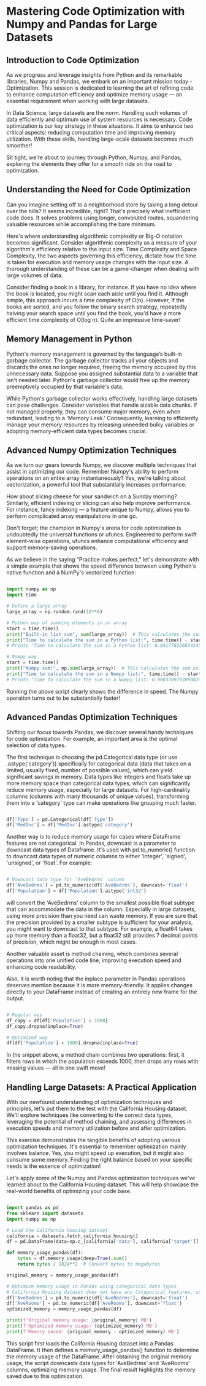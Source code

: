 # Mastering Code Optimization with Numpy and Pandas for Large Datasets

## Introduction to Code Optimization

As we progress and leverage insights from Python and its remarkable libraries, Numpy and Pandas, we embark on an important mission today - Optimization. This session is dedicated to learning the art of refining code to enhance computation efficiency and optimize memory usage — an essential requirement when working with large datasets.

In Data Science, large datasets are the norm. Handling such volumes of data efficiently and optimum use of system resources is necessary. Code optimization is our key strategy in these situations. It aims to enhance two critical aspects: reducing computation time and improving memory utilization. With these skills, handling large-scale datasets becomes much smoother!

Sit tight; we're about to journey through Python, Numpy, and Pandas, exploring the elements they offer for a smooth ride on the road to optimization.

## Understanding the Need for Code Optimization

Can you imagine setting off to a neighborhood store by taking a long detour over the hills? It seems incredible, right? That's precisely what inefficient code does. It solves problems using longer, convoluted routes, squandering valuable resources while accomplishing the bare minimum.

Here's where understanding algorithmic complexity or Big-O notation becomes significant. Consider algorithmic complexity as a measure of your algorithm's efficiency relative to the input size. Time Complexity and Space Complexity, the two aspects governing this efficiency, dictate how the time is taken for execution and memory usage changes with the input size. A thorough understanding of these can be a game-changer when dealing with large volumes of data.

Consider finding a book in a library, for instance. If you have no idea where the book is located, you might scan each aisle until you find it. Although simple, this approach incurs a time complexity of O(n). However, if the books are sorted, and you follow the binary search strategy, repeatedly halving your search space until you find the book, you'd have a more efficient time complexity of O(log n). Quite an impressive time-saver!

## Memory Management in Python

Python's memory management is governed by the language’s built-in garbage collector. The garbage collector tracks all your objects and discards the ones no longer required, freeing the memory occupied by this unnecessary data. Suppose you assigned substantial data to a variable that isn't needed later. Python's garbage collector would free up the memory preemptively occupied by that variable's data.

While Python's garbage collector works effectively, handling large datasets can pose challenges. Consider variables that handle sizable data chunks. If not managed properly, they can consume major memory, even when redundant, leading to a 'Memory Leak.' Consequently, learning to efficiently manage your memory resources by releasing unneeded bulky variables or adopting memory-efficient data types becomes crucial.

## Advanced Numpy Optimization Techniques

As we turn our gears towards Numpy, we discover multiple techniques that assist in optimizing our code. Remember Numpy's ability to perform operations on an entire array instantaneously? Yes, we're talking about vectorization, a powerful tool that substantially increases performance.

How about slicing cheese for your sandwich on a Sunday morning? Similarly, efficient indexing or slicing can also help improve performance. For instance, fancy indexing — a feature unique to Numpy, allows you to perform complicated array manipulations in one go.

Don't forget; the champion in Numpy's arena for code optimization is undoubtedly the universal functions or ufuncs. Engineered to perform swift element-wise operations, ufuncs enhance computational efficiency and support memory-saving operations.

As we believe in the saying "Practice makes perfect," let's demonstrate with a simple example that shows the speed difference between using Python's native function and a NumPy's vectorized function:

```Python

import numpy as np
import time

# Define a large array
large_array = np.random.rand(10**6)

# Python way of summing elements in an array
start = time.time()
print("Built-in list sum", sum(large_array))  # This calculates the sum using Python's built-in function
print("Time to calculate the sum in a Python list:", time.time() - start)
# Prints "Time to calculate the sum in a Python list: 0.0417783260345459"

# Numpy way
start = time.time()
print("Numpy sum:", np.sum(large_array))  # This calculates the sum using Numpy's vectorized function
print("Time to calculate the sum in a Numpy list:", time.time() - start)
# Prints "Time to calculate the sum in a Numpy list: 0.00037097930908203125"
```
Running the above script clearly shows the difference in speed. The Numpy operation turns out to be substantially faster!

## Advanced Pandas Optimization Techniques

Shifting our focus towards Pandas, we discover several handy techniques for code optimization. For example, an important area is the optimal selection of data types.

The first technique is choosing the pd.Categorical data type (or use .astype('category')) specifically for categorical data (data that takes on a limited, usually fixed, number of possible values), which can yield significant savings in memory. Data types like integers and floats take up more memory space than categorical data types, which can significantly reduce memory usage, especially for large datasets. For high-cardinality columns (columns with many thousands of unique values), transforming them into a 'category' type can make operations like grouping much faster.

```Python

df['Type'] = pd.Categorical(df['Type'])
df['MedInc'] = df['MedInc'].astype('category')
```
Another way is to reduce memory usage for cases where DataFrame features are not categorical. In Pandas, downcast is a parameter to downcast data types of Dataframe. It's used with pd.to_numeric() function to downcast data types of numeric columns to either 'integer', 'signed', 'unsigned', or 'float'. For example:

```Python

# Downcast data type for 'AveBedrms' column
df['AveBedrms'] = pd.to_numeric(df['AveBedrms'], downcast='float')
df['Population'] = df['Population'].astype('int32')
```
will convert the 'AveBedrms' column to the smallest possible float subtype that can accommodate the data in the column. Especially in large datasets, using more precision than you need can waste memory. If you are sure that the precision provided by a smaller subtype is sufficient for your analysis, you might want to downcast to that subtype. For example, a float64 takes up more memory than a float32, but a float32 still provides 7 decimal points of precision, which might be enough in most cases.

Another valuable asset is method chaining, which combines several operations into one unified code line, improving execution speed and enhancing code readability.

Also, it is worth noting that the inplace parameter in Pandas operations deserves mention because it is more memory-friendly. It applies changes directly to your DataFrame instead of creating an entirely new frame for the output.

```Python

# Regular way
df_copy = df[df['Population'] > 1000]
df_copy.dropna(inplace=True)

# Optimized way
df[df['Population'] > 1000].dropna(inplace=True)
```
In the snippet above, a method chain combines two operations: first, it filters rows in which the population exceeds 1000, then drops any rows with missing values — all in one swift move!

## Handling Large Datasets: A Practical Application

With our newfound understanding of optimization techniques and principles, let's put them to the test with the California Housing dataset. We'll explore techniques like converting to the correct data types, leveraging the potential of method chaining, and assessing differences in execution speeds and memory utilization before and after optimization.

This exercise demonstrates the tangible benefits of adopting various optimization techniques. It's essential to remember optimization mainly involves balance. Yes, you might speed up execution, but it might also consume some memory. Finding the right balance based on your specific needs is the essence of optimization!

Let's apply some of the Numpy and Pandas optimization techniques we've learned about to the California Housing dataset. This will help showcase the real-world benefits of optimizing your code base.

```Python

import pandas as pd
from sklearn import datasets
import numpy as np

# Load the California Housing dataset
california = datasets.fetch_california_housing()
df = pd.DataFrame(data=np.c_[california['data'], california['target']], columns=california['feature_names'] + ['target'])

def memory_usage_pandas(df):
    bytes = df.memory_usage(deep=True).sum()
    return bytes / 1024**2  # Convert bytes to megabytes

original_memory = memory_usage_pandas(df)

# Optimize memory usage in Pandas using categorical data types
# California Housing dataset does not have any Categorical features, so we will use downcasting
df['AveBedrms'] = pd.to_numeric(df['AveBedrms'], downcast='float')
df['AveRooms'] = pd.to_numeric(df['AveRooms'], downcast='float')
optimized_memory = memory_usage_pandas(df)

print(f'Original memory usage: {original_memory} MB')
print(f'Optimized memory usage: {optimized_memory} MB')
print(f'Memory saved: {original_memory - optimized_memory} MB')
```

This script first loads the California Housing dataset into a Pandas DataFrame. It then defines a memory_usage_pandas() function to determine the memory usage of the DataFrame. After obtaining the original memory usage, the script downcasts data types for 'AveBedrms' and 'AveRooms' columns, optimizing memory usage. The final result highlights the memory saved due to this optimization.

